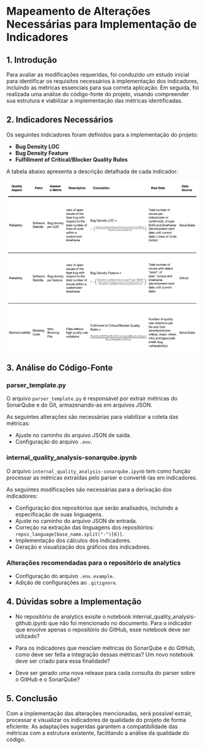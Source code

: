 # Mapeamento de Alterações Necessárias para Implementação de Indicadores

## 1. Introdução  

Para avaliar as modificações requeridas, foi conduzido um estudo inicial para identificar os requisitos necessários à implementação dos indicadores, incluindo as métricas essenciais para sua correta aplicação. Em seguida, foi realizada uma análise do código-fonte do projeto, visando compreender sua estrutura e viabilizar a implementação das métricas identificadas.  

## 2. Indicadores Necessários  

Os seguintes indicadores foram definidos para a implementação do projeto:  

- **Bug Density LOC**  
- **Bug Density Feature**  
- **Fulfillment of Critical/Blocker Quality Rules**  

A tabela abaixo apresenta a descrição detalhada de cada indicador:  

![Tabela de Indicadores](https://raw.githubusercontent.com/fga-eps-mds/2024.2-Outorga-Antecipada/refs/heads/main/docs/assets/tabela_indicadores.png)  

## 3. Análise do Código-Fonte  

### **parser_template.py**  

O arquivo `parser_template.py` é responsável por extrair métricas do SonarQube e do Git, armazenando-as em arquivos JSON.  

As seguintes alterações são necessárias para viabilizar a coleta das métricas:  

- Ajuste no caminho do arquivo JSON de saída.  
- Configuração do arquivo `.env`. 

### **internal_quality_analysis-sonarqube.ipynb**  

O arquivo `internal_quality_analysis-sonarqube.ipynb` tem como função processar as métricas extraídas pelo parser e convertê-las em indicadores.  

As seguintes modificações são necessárias para a derivação dos indicadores:  

- Configuração dos repositórios que serão analisados, incluindo a especificação de suas linguagens.  
- Ajuste no caminho do arquivo JSON de entrada.  
- Correção na extração das linguagens dos repositórios: `repos_language[base_name.split("-")[6]]`.  
- Implementação dos cálculos dos indicadores.  
- Geração e visualização dos gráficos dos indicadores.  

### **Alterações recomendadas para o repositório de analytics**  

- Configuração do arquivo `.env.example`.  
- Adição de configurações ao `.gitignore`.  

## 4. Dúvidas sobre a Implementação

* No repositório de analytics exisite o notebook internal_quality_analysis-github.ipynb que não foi mencionado no documento. Para o indicador que envolve apenas o repositório do GitHub, esse notebook deve ser utilizado?

* Para os indicadores que mesclam métricas do SonarQube e do GitHub, como deve ser feita a integração dessas métricas? Um novo notebook deve ser criado para essa finalidade?

* Deve ser gerado uma nova release para cada consulta do parser sobre o GitHub e o SonarQube?


## 5. Conclusão

Com a implementação das alterações mencionadas, será possível extrair, processar e visualizar os indicadores de qualidade do projeto de forma eficiente. As adaptações sugeridas garantem a compatibilidade das métricas com a estrutura existente, facilitando a análise da qualidade do código.

